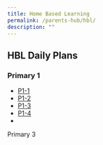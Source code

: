 ```yaml
---
title: Home Based Learning
permalink: /parents-hub/hbl/
description: ""
---
```

## HBL Daily Plans 
### Primary 1 
* [P1-1](/files/HBL/2023/September/P1/p1-1%20hbl%20daily%20plans.pdf)
* [P1-2](/files/HBL/2023/September/P1/p1-2%20hbl%20daily%20plans.pdf)
* [P1-3](/files/HBL/2023/September/P1/p1-3%20hbl%20daily%20plans.pdf)
* [P1-4](/files/HBL/2023/September/P1/p1-4%20hbl%20daily%20plans.pdf)
* 


Primary 3